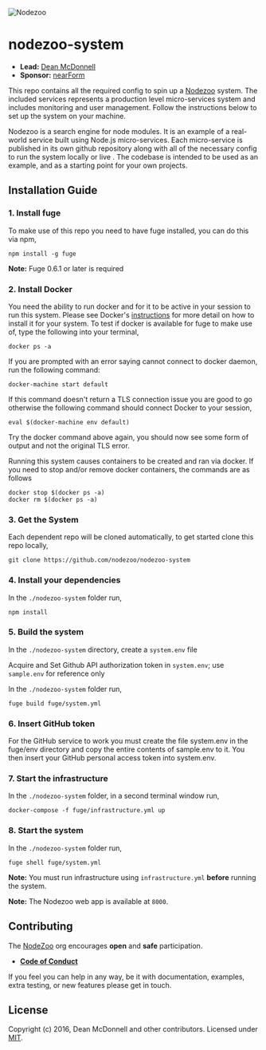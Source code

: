 ![Nodezoo][Logo]

# nodezoo-system

- __Lead:__ [Dean McDonnell][Lead]
- __Sponsor:__ [nearForm][Sponsor]

This repo contains all the required config to spin up a [Nodezoo][] system. The included services
represents a production level micro-services system and includes monitoring and user management.
Follow the instructions below to set up the system on your machine.

Nodezoo is a search engine for node modules. It is an example of a real-world service built using
Node.js micro-services. Each micro-service is published in its own github repository along with all
of the necessary config to run the system locally or live . The codebase is intended to be used as
an example, and as a starting point for your own projects.

## Installation Guide

### 1. Install fuge
To make use of this repo you need to have fuge installed, you can do this via npm,

```
npm install -g fuge
```
__Note:__ Fuge 0.6.1 or later is required

### 2. Install Docker
You need the ability to run docker and for it to be active in your session to run this system.
Please see Docker's [instructions][docker] for more detail on how to install it for your system. To
test if docker is available for fuge to make use of, type the following into your terminal,

```
docker ps -a
```

If you are prompted with an error saying cannot connect to docker daemon, run the following command:

```
docker-machine start default
```

If this command doesn't return a TLS connection issue you are good to go otherwise the following
command should connect Docker to your session,

```
eval $(docker-machine env default)
```

Try the docker command above again, you should now see some form of output and not the original TLS
error.

Running this system causes containers to be created and ran via docker. If you need to stop and/or
remove docker containers, the commands are as follows

```
docker stop $(docker ps -a)
docker rm $(docker ps -a)
```

### 3. Get the System
Each dependent repo will be cloned automatically, to get started clone this repo locally,

```
git clone https://github.com/nodezoo/nodezoo-system
```

### 4. Install your dependencies
In the `./nodezoo-system` folder run,

```
npm install
```

### 5. Build the system

In the `./nodezoo-system` directory, create a `system.env` file

Acquire and Set Github API authorization token in `system.env`; use `sample.env` for reference only

In the `./nodezoo-system` folder run,

```
fuge build fuge/system.yml
```

### 6. Insert GitHub token
For the GitHub service to work you must create the file system.env in the fuge/env directory and copy the entire contents of sample.env to it. You then insert your GitHub personal access token into system.env.

### 7. Start the infrastructure
In the `./nodezoo-system` folder, in a second terminal window run,

```
docker-compose -f fuge/infrastructure.yml up
```

### 8. Start the system
In the `./nodezoo-system` folder run,

```
fuge shell fuge/system.yml
```

__Note:__ You must run infrastructure using `infrastructure.yml` __before__ running the system.

__Note:__ The Nodezoo web app is available at `8000`.

## Contributing
The [NodeZoo][] org encourages __open__ and __safe__ participation.

- __[Code of Conduct][CoC]__

If you feel you can help in any way, be it with documentation, examples, extra testing, or new
features please get in touch.

## License
Copyright (c) 2016, Dean McDonnell and other contributors.
Licensed under [MIT][Lic].


[Logo]: https://raw.githubusercontent.com/nodezoo/nodezoo-org/master/assets/logo-nodezoo.png
[Lead]: https://github.com/mcdonnelldean
[Sponsor]: http://www.nearform.com/
[CoC]: https://github.com/nodezoo/nodezoo-org/blob/master/CoC.md
[Lic]: ./LICENSE

[Nodezoo]: https://github.com/rjrodger/nodezoo
[Concorda]: https://github.com/nearform/concorda
[Vidi]: https://github.com/vidi-insights/vidi-dashboard


[docker]: ./
